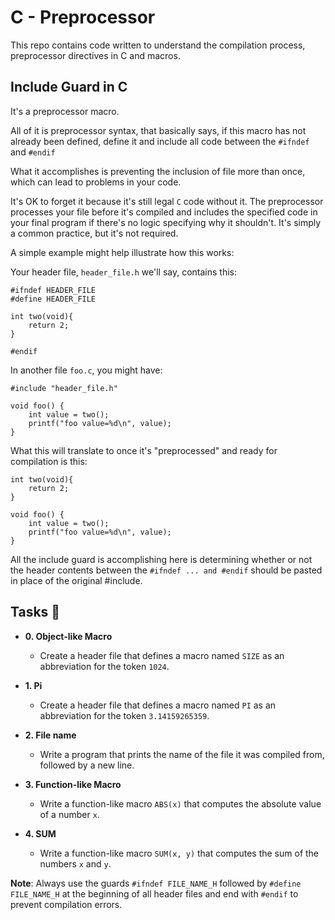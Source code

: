 # C - Preprocessor

This repo contains code written to understand the compilation process, preprocessor directives in C and macros.

## Include Guard in C

It's a preprocessor macro.

All of it is preprocessor syntax, that basically says, if this macro has not already been defined, define it and include all code between the `#ifndef` and `#endif`

What it accomplishes is preventing the inclusion of file more than once, which can lead to problems in your code.

It's OK to forget it because it's still legal `C` code without it. The preprocessor processes your file before it's compiled and includes the specified code in your final program if there's no logic specifying why it shouldn't. It's simply a common practice, but it's not required.

A simple example might help illustrate how this works:

Your header file, `header_file.h` we'll say, contains this:

```
#ifndef HEADER_FILE
#define HEADER_FILE

int two(void){
    return 2;
}

#endif
```

In another file `foo.c`, you might have:

```
#include "header_file.h"

void foo() {
    int value = two();
    printf("foo value=%d\n", value);       
}
```

What this will translate to once it's "preprocessed" and ready for compilation is this:

```
int two(void){
    return 2;
}

void foo() {
    int value = two();
    printf("foo value=%d\n", value);       
}
```

All the include guard is accomplishing here is determining whether or not the header contents between the `#ifndef ... and #endif` should be pasted in place of the original #include.

## Tasks :page_with_curl:

* **0. Object-like Macro**
  * Create a header file that defines a macro named `SIZE` as an abbreviation for the token `1024`.

* **1. Pi**
  * Create a header file that defines a macro named `PI` as an abbreviation for the token `3.14159265359`.

* **2. File name**
  * Write a program that prints the name of the file it was compiled from, followed by a new line.
 
* **3. Function-like Macro**
  * Write a function-like macro `ABS(x)` that computes the absolute value of a number `x`.

* **4. SUM**
  * Write a function-like macro `SUM(x, y)` that computes the sum of the numbers `x` and `y`.

**Note**:
Always use the guards `#ifndef FILE_NAME_H` followed by `#define FILE_NAME_H` at the beginning of all header files and end with `#endif` to prevent compilation errors.


